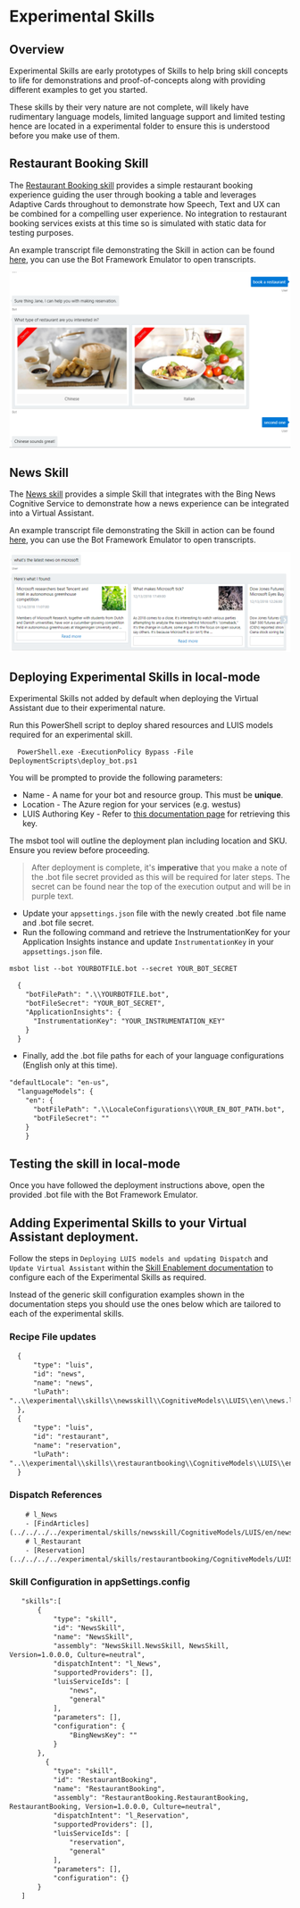 # Experimental Skills

## Overview

Experimental Skills are early prototypes of Skills to help bring skill concepts to life for demonstrations and proof-of-concepts along with providing different examples to get you started.

These skills by their very nature are not complete, will likely have rudimentary language models, limited language support and limited testing hence are located in a experimental folder to ensure this is understood before you make use of them.

## Restaurant Booking Skill

The [Restaurant Booking skill](https://github.com/Microsoft/AI/blob/master/solutions/Virtual-Assistant/src/csharp/experimental/skills/restaurantbooking) provides a simple restaurant booking experience guiding the user through booking a table and leverages Adaptive Cards throughout to demonstrate how Speech, Text and UX can be combined for a compelling user experience. No integration to restaurant booking services exists at this time so is simulated with static data for testing purposes.

An example transcript file demonstrating the Skill in action can be found [here](./transcripts/restaurantbooking.transcript), you can use the Bot Framework Emulator to open transcripts.

![ Restaurant Booking Transcript Example](./media/skills-restaurant-transcript.png)

## News Skill

The [News skill](https://github.com/Microsoft/AI/blob/master/solutions/Virtual-Assistant/src/csharp/experimental/skills/newsskill) provides a simple Skill that integrates with the Bing News Cognitive Service to demonstrate how a news experience can be integrated into a Virtual Assistant.

An example transcript file demonstrating the Skill in action can be found [here](./transcripts/newsskill.transcript), you can use the Bot Framework Emulator to open transcripts.

![ News Skill Transcript Example](./media/skills-news-transcript.png)

## Deploying Experimental Skills in local-mode

Experimental Skills not added by default when deploying the Virtual Assistant due to their experimental nature.

Run this PowerShell script to deploy shared resources and LUIS models required for an experimental skill.

```
  PowerShell.exe -ExecutionPolicy Bypass -File DeploymentScripts\deploy_bot.ps1
```

You will be prompted to provide the following parameters:
   - Name - A name for your bot and resource group. This must be **unique**.
   - Location - The Azure region for your services (e.g. westus)
   - LUIS Authoring Key - Refer to [this documentation page](./virtualassistant-createvirtualassitant.md) for retrieving this key.

The msbot tool will outline the deployment plan including location and SKU. Ensure you review before proceeding.

> After deployment is complete, it's **imperative** that you make a note of the .bot file secret provided as this will be required for later steps. The secret can be found near the top of the execution output and will be in purple text.

- Update your `appsettings.json` file with the newly created .bot file name and .bot file secret.
- Run the following command and retrieve the InstrumentationKey for your Application Insights instance and update `InstrumentationKey` in your `appsettings.json` file.

```
msbot list --bot YOURBOTFILE.bot --secret YOUR_BOT_SECRET
```

```
  {
    "botFilePath": ".\\YOURBOTFILE.bot",
    "botFileSecret": "YOUR_BOT_SECRET",
    "ApplicationInsights": {
      "InstrumentationKey": "YOUR_INSTRUMENTATION_KEY"
    }
  }
```

- Finally, add the .bot file paths for each of your language configurations (English only at this time).

```
"defaultLocale": "en-us",
  "languageModels": {
    "en": {
      "botFilePath": ".\\LocaleConfigurations\\YOUR_EN_BOT_PATH.bot",
      "botFileSecret": ""
    }
    }
```
## Testing the skill in local-mode

Once you have followed the deployment instructions above, open the provided .bot file with the Bot Framework Emulator.

## Adding Experimental Skills to your Virtual Assistant deployment.

Follow the steps in `Deploying LUIS models and updating Dispatch` and `Update Virtual Assistant` within the [Skill Enablement documentation](./virtualassistant-skillenablement.md) to configure each of the Experimental Skills as required.

Instead of the generic skill configuration examples shown in the documentation steps you should use the ones below which are tailored to each of the experimental skills.

### Recipe File updates

```
  {
      "type": "luis",
      "id": "news",
      "name": "news",
      "luPath": "..\\experimental\\skills\\newsskill\\CognitiveModels\\LUIS\\en\\news.lu"
  },
  {
      "type": "luis",
      "id": "restaurant",
      "name": "reservation",
      "luPath": "..\\experimental\\skills\\restaurantbooking\\CognitiveModels\\LUIS\\en\\reservation.lu"
  }
```

### Dispatch References
```
    # l_News 
    - [FindArticles](../../../../experimental/skills/newsskill/CognitiveModels/LUIS/en/news.lu#FindArticles)
    # l_Restaurant
    - [Reservation](../../../../experimental/skills/restaurantbooking/CognitiveModels/LUIS/en/reservation.lu#Reservation)
```

### Skill Configuration in appSettings.config

 ```
    "skills":[
        {
            "type": "skill",
            "id": "NewsSkill",
            "name": "NewsSkill",
            "assembly": "NewsSkill.NewsSkill, NewsSkill, Version=1.0.0.0, Culture=neutral",
            "dispatchIntent": "l_News",
            "supportedProviders": [],
            "luisServiceIds": [
                "news",
                "general"
            ],
            "parameters": [],
            "configuration": {
                "BingNewsKey": ""
            }
        },
          {
            "type": "skill",
            "id": "RestaurantBooking",
            "name": "RestaurantBooking",
            "assembly": "RestaurantBooking.RestaurantBooking, RestaurantBooking, Version=1.0.0.0, Culture=neutral",
            "dispatchIntent": "l_Reservation",
            "supportedProviders": [],
            "luisServiceIds": [
                "reservation",
                "general"
            ],
            "parameters": [],
            "configuration": {}
        }
    ]
```


